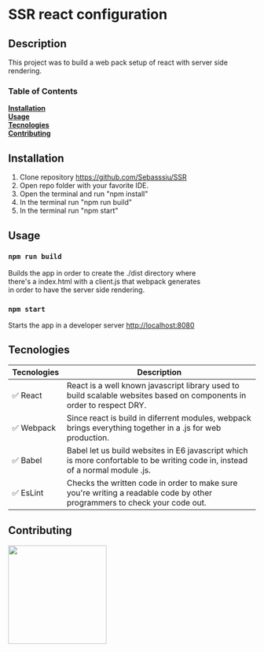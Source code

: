 # SSR react configuration
## Description
This project was to build a web pack setup of react with server side rendering.

### Table of Contents
**[Installation](#Installation)**<br>
**[Usage](#Usage)**<br>
**[Tecnologies](#Tecnologies)**<br>
**[Contributing](#Contributing)**<br>

## Installation

1. Clone repository https://github.com/Sebasssiu/SSR <br/>
2. Open repo folder with your favorite IDE.
3. Open the terminal and run "npm install"
4. In the terminal run "npm run build"
5. In the terminal run "npm start"

## Usage
### `npm run build`

Builds the app in order to create the ./dist directory where <br/>
there's a index.html with a client.js that webpack generates <br/>
in order to have the server side rendering. <br/>

### `npm start`

Starts the app in a developer server <a href="http://localhost:8080">http://localhost:8080</a>

## Tecnologies 
Tecnologies    | Description
----------------|---------------------------------------------------------
✅ React       | React is a well known javascript library used to build scalable websites based on components in order to respect DRY.
✅ Webpack    	| Since react is build in diferrent modules, webpack brings everything together in a .js for web production.
✅ Babel	    	| Babel let us build websites in E6 javascript which is more confortable to be writing code in, instead of a normal module .js.
✅ EsLint     	| Checks the written code in order to make sure you're writing a readable code by other programmers to check your code out. 

## Contributing
<a href="https://github.com/Sebasssiu"><img src="https://avatars.githubusercontent.com/u/54748964?v=4" height="200"></a>
